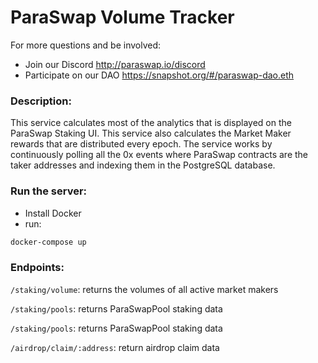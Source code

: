 # ParaSwap Volume Tracker

For more questions and be involved:

- Join our Discord http://paraswap.io/discord
- Participate on our DAO https://snapshot.org/#/paraswap-dao.eth

### Description:

This service calculates most of the analytics that is displayed on the ParaSwap Staking UI. This service also calculates the Market Maker rewards that are distributed every epoch. The service works by continuously polling all the 0x events where ParaSwap contracts are the taker addresses and indexing them in the PostgreSQL database.

### Run the server:

- Install Docker
- run:

```bash
docker-compose up
```

### Endpoints:

`/staking/volume`: returns the volumes of all active market makers

`/staking/pools`: returns ParaSwapPool staking data

`/staking/pools`: returns ParaSwapPool staking data

`/airdrop/claim/:address`: return airdrop claim data
